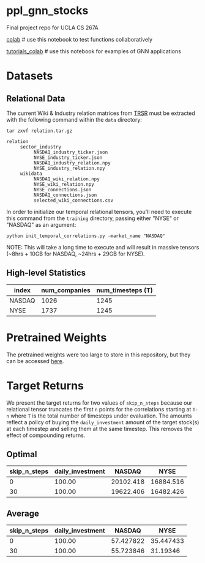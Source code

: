 # ppl_gnn_stocks
Final project repo for UCLA CS 267A


[colab](https://colab.research.google.com/drive/1f8UDNfQdb_fGI3jcMfwl-70rRr-aSOCA#scrollTo=c20pAMkoOo1H) # use this notebook to test functions collaboratively

[tutorials_colab](https://colab.research.google.com/drive/11kPl_81fmaIqoUH48Ozl3N83uXqL7xXO) # use this notebook for examples of GNN applications

# Datasets

## Relational Data

The current Wiki & Industry relation matrices from [TRSR](https://github.com/fulifeng/Temporal_Relational_Stock_Ranking) must be extracted with the following command within the `data` directory:

```
tar zxvf relation.tar.gz
```

```
relation
     sector_industry
          NASDAQ_industry_ticker.json
          NYSE_industry_ticker.json
          NASDAQ_industry_relation.npy
          NYSE_industry_relation.npy
     wikidata
          NASDAQ_wiki_relation.npy
          NYSE_wiki_relation.npy
          NYSE_connections.json
          NASDAQ_connections.json
          selected_wiki_connections.csv
```

In order to initialize our temporal relational tensors, you'll need to execute this command from the `training` directory, passing either "NYSE" or "NASDAQ" as an argument:

```
python init_temporal_correlations.py -market_name "NASDAQ"
```

NOTE: This will take a long time to execute and will result in massive tensors (~8hrs + 10GB for NASDAQ, ~24hrs + 29GB for NYSE).

## High-level Statistics

| index  | num_companies | num_timesteps (T) | 
|--------|---------------|-------------------|
| NASDAQ | 1026          | 1245              | 
| NYSE   | 1737          | 1245              | 

# Pretrained Weights

The pretrained weights were too large to store in this repository, but they can be accessed [here](https://drive.google.com/file/d/1HpAsHH4oGdLrWeOby17pjVv3uIMe1TGh/view?usp=sharing).

# Target Returns

We present the target returns for two values of `skip_n_steps` because our relational tensor truncates the first `n` points for the correlations starting at `T-n` where `T` is the total number of timesteps under evaluation. The amounts reflect a policy of buying the `daily_investment` amount of the target stock(s) at each timestep and selling them at the same timestep. This removes the effect of compounding returns. 

## Optimal

| skip_n_steps | daily_investment | NASDAQ | NYSE |
|---|---|---|---|
| 0 | 100.00 | 20102.418 | 16884.516 | 
| 30 | 100.00 | 19622.406 | 16482.426 |

## Average

| skip_n_steps | daily_investment | NASDAQ | NYSE |
|---|---|---|---|
| 0 | 100.00 | 57.427822 | 35.447433 | 
| 30 | 100.00 | 55.723846 | 31.19346 |
